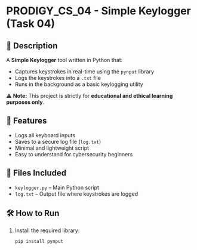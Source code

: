 # PRODIGY_CS_04 - Simple Keylogger (Task 04)

## 📌 Description

A **Simple Keylogger** tool written in Python that:
- Captures keystrokes in real-time using the `pynput` library
- Logs the keystrokes into a `.txt` file
- Runs in the background as a basic keylogging utility

⚠️ **Note:** This project is strictly for **educational and ethical learning purposes only**.

## 🚀 Features
- Logs all keyboard inputs
- Saves to a secure log file (`log.txt`)
- Minimal and lightweight script
- Easy to understand for cybersecurity beginners

## 📁 Files Included
- `keylogger.py` – Main Python script
- `log.txt` – Output file where keystrokes are logged

## 🛠️ How to Run
1. Install the required library:
   ```bash
   pip install pynput
